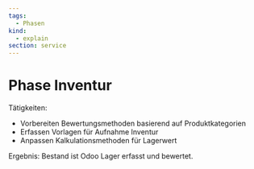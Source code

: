 ```yaml
---
tags:
  - Phasen
kind:
  - explain
section: service
---
```


# Phase Inventur

Tätigkeiten:

- Vorbereiten Bewertungsmethoden basierend auf Produktkategorien
- Erfassen Vorlagen für Aufnahme Inventur
- Anpassen Kalkulationsmethoden für Lagerwert

Ergebnis: Bestand ist Odoo Lager erfasst und bewertet.
